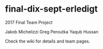 # final-dix-sept-erledigt
2017 Final Team Project

Jakob Michelizzi
Greg Peroutka
Yaqub Hussan

Check the wiki for details and team pages.
